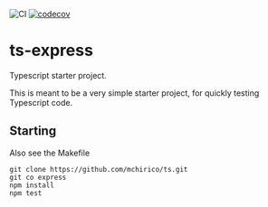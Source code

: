 ![CI](https://github.com/mchirico/ts-express/workflows/CI/badge.svg)
[![codecov](https://codecov.io/gh/mchirico/ts-express/branch/master/graph/badge.svg)](https://codecov.io/gh/mchirico/ts)

# ts-express

Typescript starter project. 

This is meant to be a very simple starter project, for quickly
testing Typescript code. 



## Starting

Also see the Makefile

```
git clone https://github.com/mchirico/ts.git
git co express
npm install
npm test

```


